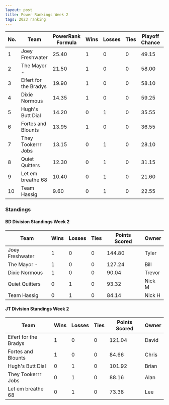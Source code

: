 ```yaml
---
layout: post
title: Power Rankings Week 2
tags: 2023 ranking
---
```


|   No. | Team                   |   PowerRank Formula |   Wins |   Losses |   Ties |   Playoff Chance |   Points Scored | Owner   |
|-------|------------------------|---------------------|--------|----------|--------|------------------|-----------------|---------|
|     1 | Joey Freshwater        |               25.40 |      1 |        0 |      0 |            49.15 |          144.80 | Tyler   |
|     2 | The Mayor -            |               21.50 |      1 |        0 |      0 |            58.00 |          127.24 | Bill    |
|     3 | Eifert  for the Bradys |               19.90 |      1 |        0 |      0 |            58.10 |          121.04 | David   |
|     4 | Dixie Normous          |               14.35 |      1 |        0 |      0 |            59.25 |           90.04 | Trevor  |
|     5 | Hugh's  Butt Dial      |               14.20 |      0 |        1 |      0 |            35.55 |          101.92 | Brian   |
|     6 | Fortes and Blounts     |               13.95 |      1 |        0 |      0 |            36.55 |           84.66 | Chris   |
|     7 | They Tookerrr Jobs     |               13.15 |      0 |        1 |      0 |            28.10 |           88.16 | Alan    |
|     8 | Quiet Quitters         |               12.30 |      0 |        1 |      0 |            31.15 |           93.32 | Nick M  |
|     9 | Let em breathe 68      |               10.40 |      0 |        1 |      0 |            21.60 |           73.38 | Lee     |
|    10 | Team  Hassig           |                9.60 |      0 |        1 |      0 |            22.55 |           84.14 | Nick H  |

### Standings

#### BD Division Standings Week 2

| Team            |   Wins |   Losses |   Ties |   Points Scored | Owner   |
|-----------------|--------|----------|--------|-----------------|---------|
| Joey Freshwater |      1 |        0 |      0 |          144.80 | Tyler   |
| The Mayor -     |      1 |        0 |      0 |          127.24 | Bill    |
| Dixie Normous   |      1 |        0 |      0 |           90.04 | Trevor  |
| Quiet Quitters  |      0 |        1 |      0 |           93.32 | Nick M  |
| Team  Hassig    |      0 |        1 |      0 |           84.14 | Nick H  |

#### JT Division Standings Week 2

| Team                   |   Wins |   Losses |   Ties |   Points Scored | Owner   |
|------------------------|--------|----------|--------|-----------------|---------|
| Eifert  for the Bradys |      1 |        0 |      0 |          121.04 | David   |
| Fortes and Blounts     |      1 |        0 |      0 |           84.66 | Chris   |
| Hugh's  Butt Dial      |      0 |        1 |      0 |          101.92 | Brian   |
| They Tookerrr Jobs     |      0 |        1 |      0 |           88.16 | Alan    |
| Let em breathe 68      |      0 |        1 |      0 |           73.38 | Lee     |
